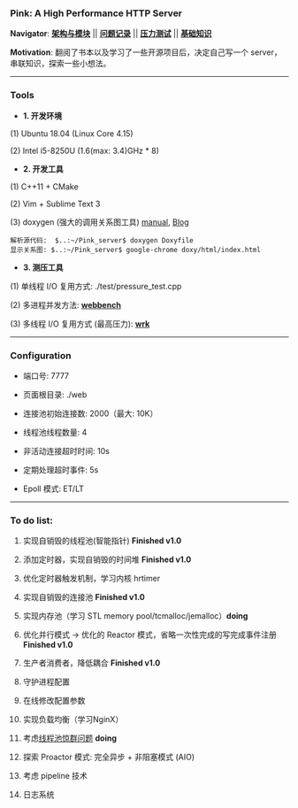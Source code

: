 ### Pink: A High Performance HTTP Server

**Navigator**:
**[架构与模块](https://github.com/Natureal/Pink_server/blob/master/knowledge/architecture.md)** || **[问题记录](https://github.com/Natureal/Pink_server/blob/master/knowledge/problems.md)** || **[压力测试](https://github.com/Natureal/Pink_server/blob/master/knowledge/evaluation.md)** || **[基础知识](https://github.com/Natureal/Pink_server/blob/master/knowledge/basic.md)**


**Motivation**: 翻阅了书本以及学习了一些开源项目后，决定自己写一个 server，串联知识，探索一些小想法。

---

### Tools

- **1. 开发环境**

(1) Ubuntu 18.04 (Linux Core 4.15)

(2) Intel i5-8250U (1.6(max: 3.4)GHz * 8)

- **2. 开发工具**

(1) C++11 + CMake

(2) Vim + Sublime Text 3

(3) doxygen (强大的调用关系图工具) [manual](http://www.doxygen.nl/manual/starting.html), [Blog](https://blog.csdn.net/ZeroLiko/article/details/78162408)	

```shell
解析源代码:  $..:~/Pink_server$ doxygen Doxyfile
显示关系图: $..:~/Pink_server$ google-chrome doxy/html/index.html
```

- **3. 测压工具**

(1) 单线程 I/O 复用方式: ./test/pressure_test.cpp

(2) 多进程并发方法: **[webbench](http://home.tiscali.cz/~cz210552/webbench.html)**

(3) 多线程 I/O 复用方式 (最高压力):  **[wrk](https://github.com/wg/wrk)**

---

### Configuration

- 端口号: 7777

- 页面根目录: ./web

- 连接池初始连接数: 2000（最大: 10K）

- 线程池线程数量: 4

- 非活动连接超时时间: 10s

- 定期处理超时事件: 5s

- Epoll 模式: ET/LT

---

### To do list:

1. 实现自销毁的线程池(智能指针) **Finished v1.0**

2. 添加定时器，实现自销毁的时间堆 **Finished v1.0**

3. 优化定时器触发机制，学习内核 hrtimer

4. 实现自销毁的连接池 **Finished v1.0**

5. 实现内存池（学习 STL memory pool/tcmalloc/jemalloc）**doing**

6. 优化并行模式 -> 优化的 Reactor 模式，省略一次性完成的写完成事件注册 **Finished v1.0**

7. 生产者消费者，降低耦合 **Finished v1.0**

8. 守护进程配置

9. 在线修改配置参数

10. 实现负载均衡（学习NginX）

11. 考虑[线程池惊群问题](https://github.com/Natureal/Pink_server/blob/master/knowledge/%E6%83%8A%E7%BE%A4%E9%97%AE%E9%A2%98.md) **doing**

12. 探索 Proactor 模式: 完全异步 + 非阻塞模式 (AIO)

13. 考虑 pipeline 技术

14. 日志系统
